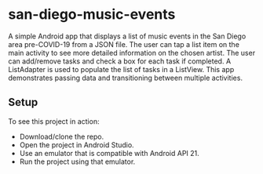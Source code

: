 # san-diego-music-events
A simple Android app that displays a list of music events in the San Diego area pre-COVID-19 from a JSON file. The user can tap a list item on the main activity to see more detailed information on the chosen artist. The user can add/remove tasks and check a box for each task if completed. A ListAdapter is used to populate the list of tasks in a ListView. This app demonstrates passing data and transitioning between multiple activities.

## Setup
To see this project in action:
* Download/clone the repo.
* Open the project in Android Studio.
* Use an emulator that is compatible with Android API 21.
* Run the project using that emulator.
